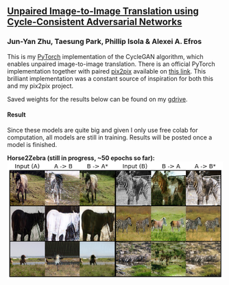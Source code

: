 ## [Unpaired Image-to-Image Translation using Cycle-Consistent Adversarial Networks](https://arxiv.org/abs/1703.10593)

### Jun-Yan Zhu, Taesung Park, Phillip Isola & Alexei A. Efros

This is my [PyTorch](https://pytorch.org/) implementation of the CycleGAN algorithm, which enables unpaired image-to-image translation. There is an official PyTorch implementation together with paired [pix2pix](https://arxiv.org/abs/1611.07004) available on [this link](https://github.com/junyanz/pytorch-CycleGAN-and-pix2pix). This brilliant implementation was a constant source of inspiration for both this and my pix2pix project.

Saved weights for the results below can be found on my [gdrive](https://drive.google.com/drive/folders/1qSebyz5fwMFonhR8-fkDtup8-IwHsOa0?usp=sharing).

#### Result

Since these models are quite big and given I only use free colab for computation, all models are still in training. Results will be posted once a model is finished.

**Horse2Zebra (still in progress, ~50 epochs so far):**
<img src="images/result-horse2zebra.png">
